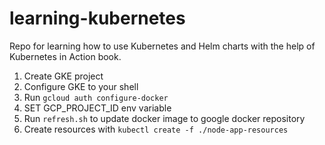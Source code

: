 # learning-kubernetes

Repo for learning how to use Kubernetes and Helm charts with the help of Kubernetes in Action book.

1. Create GKE project
1. Configure GKE to your shell
1. Run `gcloud auth configure-docker`
1. SET GCP_PROJECT_ID env variable
1. Run `refresh.sh` to update docker image to google docker repository
1. Create resources with `kubectl create -f ./node-app-resources`
